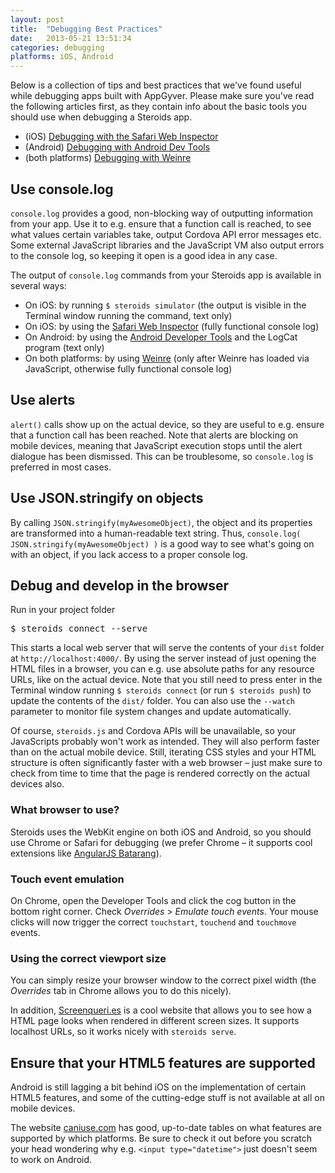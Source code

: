 ```yaml
---
layout: post
title:  "Debugging Best Practices"
date:   2013-05-21 13:51:34
categories: debugging
platforms: iOS, Android
---
```


Below is a collection of tips and best practices that we've found useful while debugging apps built with AppGyver. Please make sure you've read the following articles first, as they contain info about the basic tools you should use when debugging a Steroids app.

* (iOS) [Debugging with the Safari Web Inspector][safari-wi]
* (Android) [Debugging with Android Dev Tools][adt]
* (both platforms) [Debugging with Weinre][weinre]

## Use console.log

`console.log` provides a good, non-blocking way of outputting information from your app. Use it to e.g. ensure that a function call is reached, to see what values certain variables take, output Cordova API error messages etc. Some external JavaScript libraries and the JavaScript VM also output errors to the console log, so keeping it open is a good idea in any case.

The output of `console.log` commands from your Steroids app is available in several ways:

* On iOS: by running `$ steroids simulator` (the output is visible in the Terminal window running the command, text only)
* On iOS: by using the [Safari Web Inspector][safari-wi] (fully functional console log)
* On Android: by using the [Android Developer Tools][adt] and the LogCat program (text only)
* On both platforms: by using [Weinre][weinre] (only after Weinre has loaded via JavaScript, otherwise fully functional console log)

## Use alerts

`alert()` calls show up on the actual device, so they are useful to e.g. ensure that a function call has been reached. Note that alerts are blocking on mobile devices, meaning that JavaScript execution stops until the alert dialogue has been dismissed. This can be troublesome, so `console.log` is preferred in most cases.

## Use JSON.stringify on objects

By calling `JSON.stringify(myAwesomeObject)`, the object and its properties are transformed into a human-readable text string. Thus, `console.log( JSON.stringify(myAwesomeObject) )` is a good way to see what's going on with an object, if you lack access to a proper console log.

## Debug and develop in the browser

Run in your project folder

<pre class="terminal">
$ steroids connect --serve
</pre>

This starts a local web server that will serve the contents of your `dist` folder at `http://localhost:4000/`. By using the server instead of just opening the HTML files in a browser, you can e.g. use absolute paths for any resource URLs, like on the actual device. Note that you still need to press enter in the Terminal window running `$ steroids connect` (or run `$ steroids push`) to update the contents of the `dist/` folder. You can also use the `--watch` parameter to monitor file system changes and update automatically.

Of course, `steroids.js` and Cordova APIs will be unavailable, so your JavaScripts probably won't work as intended. They will also perform faster than on the actual mobile device. Still, iterating CSS styles and your HTML structure is often significantly faster with a web browser – just make sure to check from time to time that the page is rendered correctly on the actual devices also.

### What browser to use?

Steroids uses the WebKit engine on both iOS and Android, so you should use Chrome or Safari for debugging (we prefer Chrome – it supports cool extensions like [AngularJS Batarang](https://chrome.google.com/webstore/detail/angularjs-batarang/ighdmehidhipcmcojjgiloacoafjmpfk?hl=en)).

### Touch event emulation

On Chrome, open the Developer Tools and click the cog button in the bottom right corner. Check *Overrides* > *Emulate touch events*. Your mouse clicks will now trigger the correct `touchstart`, `touchend` and `touchmove` events.

### Using the correct viewport size

You can simply resize your browser window to the correct pixel width (the *Overrides* tab in Chrome allows you to do this nicely).

In addition, [Screenqueri.es] is a cool website that allows you to see how a HTML page looks when rendered in different screen sizes. It supports localhost URLs, so it works nicely with `steroids serve`.

## Ensure that your HTML5 features are supported

Android is still lagging a bit behind iOS on the implementation of certain HTML5 features, and some of the cutting-edge stuff is not available at all on mobile devices.

The website [caniuse.com][caniuse] has good, up-to-date tables on what features are supported by which platforms. Be sure to check it out before you scratch your head wondering why e.g. `<input type="datetime">` just doesn't seem to work on Android.


[Screenqueri.es]: http://screenqueri.es/
[caniuse]: http://caniuse.com
[safari-wi]: /steroids/guides/debugging/safari-web-inspector/
[adt]: /steroids/guides/debugging/adt/
[weinre]: /steroids/guides/debugging/weinre/
